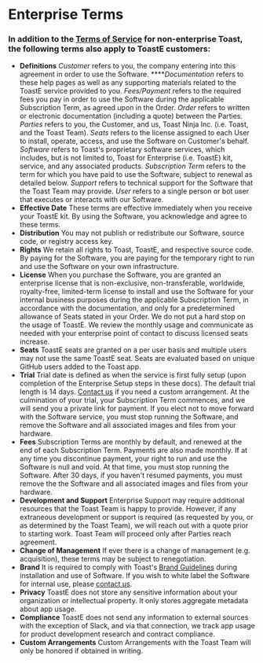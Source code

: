 # Enterprise Terms

### In addition to the [Terms of Service](https://toast.ninja/legal/terms-of-service) for non-enterprise Toast, the following terms also apply to ToastE customers:

* **Definitions** _Customer_ refers to you, the company entering into this agreement in order to use the Software. ****_Documentation_ refers to these help pages as well as any supporting materials related to the ToastE service provided to you. _Fees/Payment_ refers to the required fees you pay in order to use the Software during the applicable Subscription Term, as agreed upon in the Order. _Order_ refers to written or electronic documentation \(including a quote\) between the Parties. _Parties_ refers to you, the Customer, and us, Toast Ninja Inc. \(i.e. Toast, and the Toast Team\). _Seats_ refers to the license assigned to each User to install, operate, access, and use the Software on Customer's behalf. _Software_ refers to Toast's proprietary software services, which includes, but is not limited to, Toast for Enterprise \(i.e. ToastE\) kit, service, and any associated products. _Subscription_ _Term_ refers to the term for which you have paid to use the Software, subject to renewal as detailed below. _Support_ refers to technical support for the Software that the Toast Team may provide. _User_ refers to a single person or bot user that executes or interacts with our Software.
* **Effective Date** These terms are effective immediately when you receive your ToastE kit. By using the Software, you acknowledge and agree to these terms.
* **Distribution** You may not publish or redistribute our Software, source code, or registry access key.
* **Rights** We retain all rights to Toast, ToastE, and respective source code. By paying for the Software, you are paying for the temporary right to run and use the Software on your own infrastructure. 
* **License** When you purchase the Software, you are granted an enterprise license that is non-exclusive, non-transferable, worldwide, royalty-free, limited-term license to install and use the Software for your internal business purposes during the applicable Subscription Term, in accordance with the documentation, and only for a predetermined allowance of Seats stated in your Order. We do not put a hard stop on the usage of ToastE. We review the monthly usage and communicate as needed with your enterprise point of contact to discuss licensed seats increase.
* **Seats** ToastE seats are granted on a per user basis and multiple users may not use the same ToastE seat. Seats are evaluated based on unique GitHub users added to the Toast app.
* **Trial** Trial date is defined as when the service is first fully setup \(upon completion of the Enterprise Setup steps in these docs\). The default trial length is 14 days. [Contact us](support.md) if you need a custom arrangement. At the culmination of your trial, your Subscription Term commences, and we will send you a private link for payment. If you elect not to move forward with the Software service, you must stop running the Software, and remove the Software and all associated images and files from your hardware.
* **Fees** Subscription Terms are monthly by default, and renewed at the end of each Subscription Term. Payments are also made monthly. If at any time you discontinue payment, your right to run and use the Software is null and void. At that time, you must stop running the Software. After 30 days, if you haven't resumed payments, you must remove the the Software and all associated images and files from your hardware.
* **Development and Support** Enterprise Support may require additional resources that the Toast Team is happy to provide. However, if any extraneous development or support is required \(as requested by you, or as determined by the Toast Team\), we will reach out with a quote prior to starting work. Toast Team will proceed only after Parties reach agreement. 
* **Change of Management** If ever there is a change of management \(e.g. acquisition\), these terms may be subject to renegotiation.
* **Brand** It is required to comply with Toast's [Brand Guidelines](brand-guidelines.md) during installation and use of Software. If you wish to white label the Software for internal use, please [contact us](support.md).
* **Privacy** ToastE does not store any sensitive information about your organization or intellectual property. It only stores aggregate metadata about app usage.
* **Compliance** ToastE does not send any information to external sources with the exception of Slack, and via that connection, we track app usage for product development research and contract compliance.
* **Custom Arrangements** Custom Arrangements with the Toast Team will only be honored if obtained in writing.

